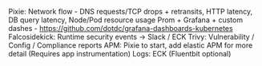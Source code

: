 Pixie: Network flow - DNS requests/TCP drops + retransits, HTTP latency, DB query latency, Node/Pod resource usage
Prom + Grafana + custom dashes - https://github.com/dotdc/grafana-dashboards-kubernetes
Falcosidekick: Runtime security events -> Slack / ECK
Trivy: Vulnerability / Config / Compliance reports
APM: Pixie to start, add elastic APM for more detail (Requires app instrumentation)
Logs: ECK (Fluentbit optional)